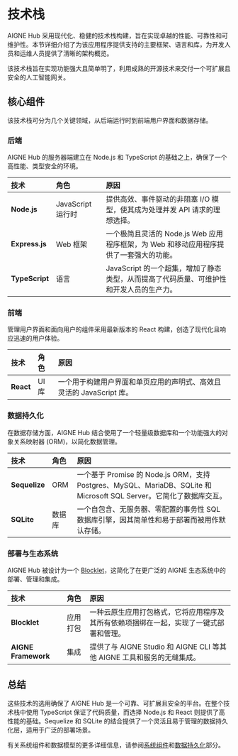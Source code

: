 # 技术栈

AIGNE Hub 采用现代化、稳健的技术栈构建，旨在实现卓越的性能、可靠性和可维护性。本节详细介绍了为该应用程序提供支持的主要框架、语言和库，为开发人员和运维人员提供了清晰的架构概览。

该技术栈旨在实现功能强大且简单明了，利用成熟的开源技术来交付一个可扩展且安全的人工智能网关。

## 核心组件

该技术栈可分为几个关键领域，从后端运行时到前端用户界面和数据存储。

### 后端

AIGNE Hub 的服务器端建立在 Node.js 和 TypeScript 的基础之上，确保了一个高性能、类型安全的环境。

| 技术 | 角色 | 原因 |
| :--- | :--- | :--- |
| **Node.js** | JavaScript 运行时 | 提供高效、事件驱动的非阻塞 I/O 模型，使其成为处理并发 API 请求的理想选择。 |
| **Express.js** | Web 框架 | 一个极简且灵活的 Node.js Web 应用程序框架，为 Web 和移动应用程序提供了一套强大的功能。 |
| **TypeScript** | 语言 | JavaScript 的一个超集，增加了静态类型，从而提高了代码质量、可维护性和开发人员的生产力。 |

### 前端

管理用户界面和面向用户的组件采用最新版本的 React 构建，创造了现代化且响应迅速的用户体验。

| 技术 | 角色 | 原因 |
| :--- | :--- | :--- |
| **React** | UI 库 | 一个用于构建用户界面和单页应用的声明式、高效且灵活的 JavaScript 库。 |

### 数据持久化

在数据存储方面，AIGNE Hub 结合使用了一个轻量级数据库和一个功能强大的对象关系映射器 (ORM)，以简化数据管理。

| 技术 | 角色 | 原因 |
| :--- | :--- | :--- |
| **Sequelize** | ORM | 一个基于 Promise 的 Node.js ORM，支持 Postgres、MySQL、MariaDB、SQLite 和 Microsoft SQL Server。它简化了数据库交互。 |
| **SQLite** | 数据库 | 一个自包含、无服务器、零配置的事务性 SQL 数据库引擎，因其简单性和易于部署而被用作默认存储。 |

### 部署与生态系统

AIGNE Hub 被设计为一个 [Blocklet](https://blocklet.io)，这简化了在更广泛的 AIGNE 生态系统中的部署、管理和集成。

| 技术 | 角色 | 原因 |
| :--- | :--- | :--- |
| **Blocklet** | 应用打包 | 一种云原生应用打包格式，它将应用程序及其所有依赖项捆绑在一起，实现了一键式部署和管理。 |
| **AIGNE Framework** | 集成 | 提供了与 AIGNE Studio 和 AIGNE CLI 等其他 AIGNE 工具和服务的无缝集成。 |

## 总结

这些技术的选用确保了 AIGNE Hub 是一个可靠、可扩展且安全的平台。在整个技术栈中使用 TypeScript 保证了代码质量，而选择 Node.js 和 React 则提供了高性能的基础。Sequelize 和 SQLite 的结合提供了一个灵活且易于管理的数据持久化层，适用于广泛的部署场景。

有关系统组件和数据模型的更多详细信息，请参阅[系统组件](./architecture-system-components.md)和[数据持久化](./architecture-data-persistence.md)部分。